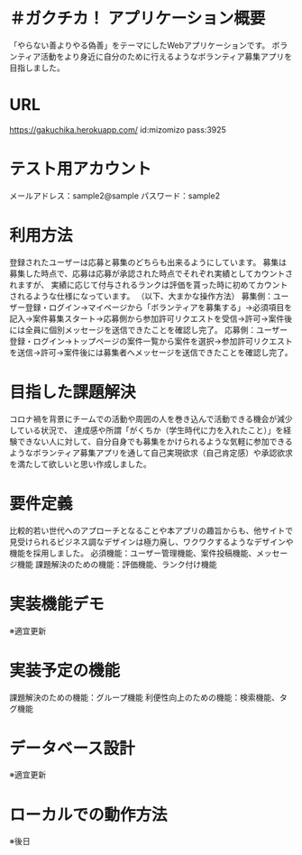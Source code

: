 # ＃ガクチカ！   アプリケーション概要
  「やらない善よりやる偽善」をテーマにしたWebアプリケーションです。
  ボランティア活動をより身近に自分のために行えるようなボランティア募集アプリを目指しました。
# URL
  https://gakuchika.herokuapp.com/
  id:mizomizo pass:3925
# テスト用アカウント
  メールアドレス：sample2@sample
  パスワード：sample2
# 利用方法
  登録されたユーザーは応募と募集のどちらも出来るようにしています。
  募集は募集した時点で、応募は応募が承認された時点でそれぞれ実績としてカウントされますが、
  実績に応じて付与されるランクは評価を貰った時に初めてカウントされるような仕様になっています。
  （以下、大まかな操作方法）
  募集側：ユーザー登録・ログイン→マイページから「ボランティアを募集する」→必須項目を記入→案件募集スタート→応募側から参加許可リクエストを受信→許可→案件後には全員に個別メッセージを送信できたことを確認し完了。
  応募側：ユーザー登録・ログイン→トップページの案件一覧から案件を選択→参加許可リクエストを送信→許可→案件後には募集者へメッセージを送信できたことを確認し完了。
# 目指した課題解決
  コロナ禍を背景にチームでの活動や周囲の人を巻き込んで活動できる機会が減少している状況で、
  達成感や所謂「がくちか（学生時代に力を入れたこと）」を経験できない人に対して、自分自身でも募集をかけられるような気軽に参加できるようなボランティア募集アプリを通して自己実現欲求（自己肯定感）や承認欲求を満たして欲しいと思い作成しました。
# 要件定義
  比較的若い世代へのアプローチとなることや本アプリの趣旨からも、他サイトで見受けられるビジネス調なデザインは極力廃し、ワクワクするようなデザインや機能を採用しました。
  必須機能：ユーザー管理機能、案件投稿機能、メッセージ機能
  課題解決のための機能：評価機能、ランク付け機能
# 実装機能デモ
  ※適宜更新
# 実装予定の機能
  課題解決のための機能：グループ機能
  利便性向上のための機能：検索機能、タグ機能
# データベース設計
  ※適宜更新
# ローカルでの動作方法
  ※後日
